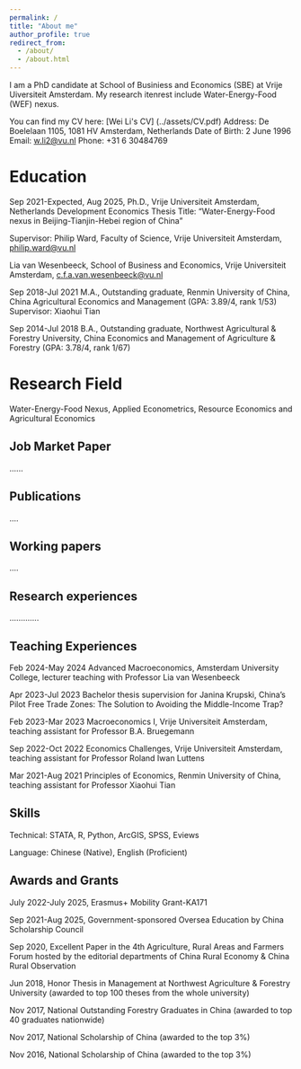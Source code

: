 ```yaml
---
permalink: /
title: "About me"
author_profile: true
redirect_from: 
  - /about/
  - /about.html
---
```


I am a PhD candidate at School of Businiess and Economics (SBE) at Vrije Uiversiteit Amsterdam. My research itenrest include Water-Energy-Food (WEF) nexus.

You can find my CV here: [Wei Li's CV] (../assets/CV.pdf)
Address: De Boelelaan 1105, 1081 HV Amsterdam, Netherlands 
Date of Birth: 2 June 1996
Email: w.li2@vu.nl 
Phone: +31 6 30484769

Education
======
Sep 2021-Expected, Aug 2025, Ph.D., Vrije Universiteit Amsterdam, Netherlands
Development Economics
Thesis Title: “Water-Energy-Food nexus in Beijing-Tianjin-Hebei region of China”

Supervisor:
Philip Ward, Faculty of Science, Vrije Universiteit Amsterdam, philip.ward@vu.nl 

Lia van Wesenbeeck, School of Business and Economics, Vrije Universiteit Amsterdam, c.f.a.van.wesenbeeck@vu.nl

Sep 2018-Jul 2021 M.A., Outstanding graduate, Renmin University of China, China
Agricultural Economics and Management (GPA: 3.89/4, rank 1/53)
Supervisor: Xiaohui Tian

Sep 2014-Jul 2018 B.A., Outstanding graduate, Northwest Agricultural & Forestry University, China
Economics and Management of Agriculture & Forestry (GPA: 3.78/4, rank 1/67)

Research Field
======
Water-Energy-Food Nexus, Applied Econometrics, Resource Economics and Agricultural Economics

Job Market Paper
------
...... 

Publications
------
....

Working papers
------
....

Research experiences
------
.............

Teaching Experiences
------
Feb 2024-May 2024 Advanced Macroeconomics, Amsterdam University College, lecturer teaching with Professor Lia van Wesenbeeck

Apr 2023-Jul 2023 Bachelor thesis supervision for Janina Krupski, China’s Pilot Free Trade Zones: The Solution to Avoiding the Middle-Income Trap?

Feb 2023-Mar 2023 Macroeconomics I, Vrije Universiteit Amsterdam, teaching assistant for Professor B.A. Bruegemann

Sep 2022-Oct 2022 Economics Challenges, Vrije Universiteit Amsterdam, teaching assistant for Professor Roland Iwan Luttens

Mar 2021-Aug 2021 Principles of Economics, Renmin University of China, teaching assistant for Professor
Xiaohui Tian

Skills
------
Technical: STATA, R, Python, ArcGIS, SPSS, Eviews

Language: Chinese (Native), English (Proficient)

Awards and Grants
------
July 2022-July 2025, Erasmus+ Mobility Grant-KA171

Sep 2021-Aug 2025, Government-sponsored Oversea Education by China Scholarship Council

Sep 2020, Excellent Paper in the 4th Agriculture, Rural Areas and Farmers Forum hosted by the editorial departments of China Rural Economy & China Rural Observation

Jun 2018, Honor Thesis in Management at Northwest Agriculture & Forestry University (awarded to top 100 theses from the whole university)

Nov 2017, National Outstanding Forestry Graduates in China (awarded to top 40 graduates nationwide)

Nov 2017, National Scholarship of China (awarded to the top 3%)

Nov 2016, National Scholarship of China (awarded to the top 3%)


